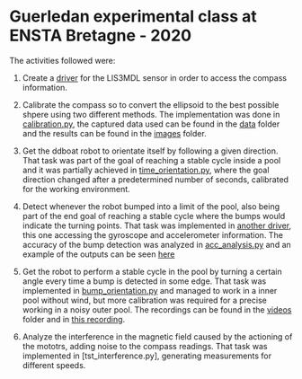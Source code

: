 # Guerledan experimental class at ENSTA Bretagne - 2020

The activities followed were:

1. Create a [driver](drivers/compass_drivers.py) for the LIS3MDL sensor in order to access the compass information.

2. Calibrate the compass so to convert the ellipsoid to the best possible shpere using two different methods. The implementation was done in [calibration.py](calibration.py), the captured data used can be found in the [data](data/) folder and the results can be found in the [images](images/) folder. 

3. Get the ddboat robot to orientate itself by following a given direction. That task was part of the goal of reaching a stable cycle inside a pool and it was partially achieved in [time_orientation.py](time_orientation.py), where the goal direction changed after a predetermined number of seconds, calibrated for the working environment.

4. Detect whenever the robot bumped into a limit of the pool, also being part of the end goal of reaching a stable cycle where the bumps would indicate the turning points. That task was implemented in [another driver](drivers/acc_gyro_driver.py), this one accessing the gyroscope and accelerometer information. The accuracy of the bump detection was analyzed in [acc_analysis.py](acc_analysis.py) and an example of the outputs can be seen [here](images/bumps.png)

5. Get the robot to perform a stable cycle in the pool by turning a certain angle every time a bump is detected in some edge. That task was implemented in [bump_orientation.py](bump_orientation.py) and managed to work in a inner pool without wind, but more calibration was required for a precise working in a noisy outer pool. The recordings can be found in the [videos](videos/) folder and in [this recording](https://www.youtube.com/watch?v=EiN3b3HCuXk).

6. Analyze the interference in the magnetic field caused by the actioning of the mototrs, adding noise to the compass readings. That task was implemented in [tst_interference.py], generating measurements for different speeds. 

